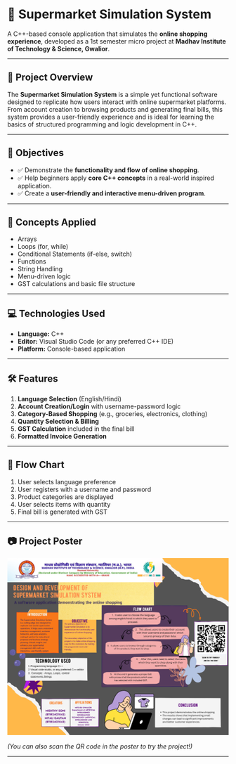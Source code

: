 # 🛒 Supermarket Simulation System

A C++-based console application that simulates the **online shopping experience**, developed as a 1st semester micro project at **Madhav Institute of Technology & Science, Gwalior**.

---

## 📌 Project Overview

The **Supermarket Simulation System** is a simple yet functional software designed to replicate how users interact with online supermarket platforms. From account creation to browsing products and generating final bills, this system provides a user-friendly experience and is ideal for learning the basics of structured programming and logic development in C++.

---

## 🎯 Objectives

- ✅ Demonstrate the **functionality and flow of online shopping**.
- ✅ Help beginners apply **core C++ concepts** in a real-world inspired application.
- ✅ Create a **user-friendly and interactive menu-driven program**.

---

## 🧠 Concepts Applied

- Arrays  
- Loops (for, while)  
- Conditional Statements (if-else, switch)  
- Functions  
- String Handling  
- Menu-driven logic  
- GST calculations and basic file structure

---

## 💻 Technologies Used

- **Language:** C++  
- **Editor:** Visual Studio Code (or any preferred C++ IDE)  
- **Platform:** Console-based application

---

## 🛠️ Features

1. **Language Selection** (English/Hindi)  
2. **Account Creation/Login** with username-password logic  
3. **Category-Based Shopping** (e.g., groceries, electronics, clothing)  
4. **Quantity Selection & Billing**  
5. **GST Calculation** included in the final bill  
6. **Formatted Invoice Generation**

---

## 🧾 Flow Chart

1. User selects language preference  
2. User registers with a username and password  
3. Product categories are displayed  
4. User selects items with quantity  
5. Final bill is generated with GST  

---

## 📷 Project Poster

![Project Poster](./assets/project_poster.png)
  
_(You can also scan the QR code in the poster to try the project!)_

---


